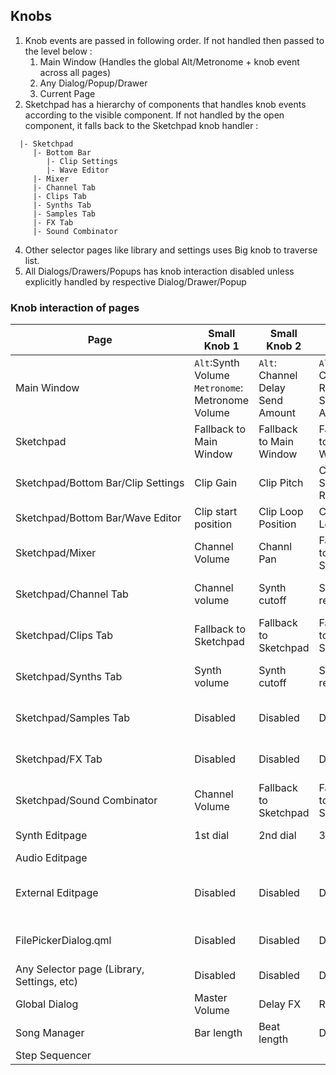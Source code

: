 ## Knobs


1. Knob events are passed in following order. If not handled then passed to the level below :
    1. Main Window (Handles the global Alt/Metronome + knob event across all pages)
    2. Any Dialog/Popup/Drawer
    3. Current Page
2. Sketchpad has a hierarchy of components that handles knob events according to the visible component. If not handled by the open component, it falls back to the Sketchpad knob handler :
```
  |- Sketchpad
     |- Bottom Bar
        |- Clip Settings
        |- Wave Editor
     |- Mixer
     |- Channel Tab
     |- Clips Tab
     |- Synths Tab
     |- Samples Tab
     |- FX Tab
     |- Sound Combinator
```
4. Other selector pages like library and settings uses Big knob to traverse list.
5. All Dialogs/Drawers/Popups has knob interaction disabled unless explicitly handled by respective Dialog/Drawer/Popup

### Knob interaction of pages

| Page | Small Knob 1 | Small Knob 2 | Small Knob 3 | Big Knob |
| ---- | ------------ | ------------ | ------------ | -------- |
| Main Window | `Alt`:Synth Volume<br>`Metronome`: Metronome Volume | `Alt`: Channel Delay Send Amount<br> | `Alt`: Channel Reverb Send Amount<br> | <br>`Metronome`: BPM |
| Sketchpad | Fallback to Main Window | Fallback to Main Window | Fallback to Main Window | Selected Channel |
| Sketchpad/Bottom&nbsp;Bar/Clip&nbsp;Settings | Clip Gain | Clip Pitch | Clip Speed Ratio | Clip Bpm |
| Sketchpad/Bottom&nbsp;Bar/Wave&nbsp;Editor | Clip start position | Clip Loop Position | Clip Length | Disabled |
| Sketchpad/Mixer | Channel Volume | Channl Pan | Fallback to Sketchpad | Fallback to Sketchpad |
| Sketchpad/Channel&nbsp;Tab | Channel volume | Synth cutoff | Synth resonance | Fallback to Sketchpad |
| Sketchpad/Clips&nbsp;Tab | Fallback to Sketchpad | Fallback to Sketchpad | Fallback to Sketchpad | Fallback to Sketchpad |
| Sketchpad/Synths&nbsp;Tab | Synth volume | Synth cutoff | Synth resonance | Fallback to Sketchpad |
| Sketchpad/Samples&nbsp;Tab | Disabled | Disabled | Disabled | Fallback to Sketchpad |
| Sketchpad/FX&nbsp;Tab | Disabled | Disabled | Disabled | Fallback to Sketchpad |
| Sketchpad/Sound&nbsp;Combinator | Channel Volume | Fallback to Sketchpad | Fallback to Sketchpad | Synth Preset |
| Synth Editpage | 1st dial | 2nd dial | 3rd dial | Selected column |
| Audio Editpage |  |  |  |  |
| External Editpage | Disabled | Disabled | Disabled | Selected external midi channel |
| FilePickerDialog.qml | Disabled | Disabled | Disabled | Traverse file/folder list |
| Any Selector page (Library, Settings, etc) | Disabled | Disabled | Disabled | Traverse list |
| Global Dialog | Master Volume | Delay FX | ReverbFX | BPM |
| Song Manager | Bar length | Beat length | Disabled | Traverse cells |
| Step Sequencer |  |  |  |  |
